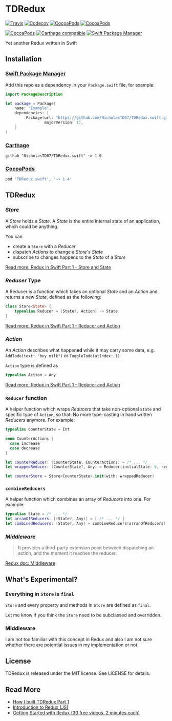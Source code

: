 # TDRedux

[![Travis](https://img.shields.io/travis/NicholasTD07/TDRedux.swift.svg?maxAge=2592000)](https://travis-ci.org/NicholasTD07/TDRedux.swift)
[![Codecov](https://img.shields.io/codecov/c/github/NicholasTD07/TDRedux.swift.svg?maxAge=2592000)](https://codecov.io/gh/NicholasTD07/TDRedux.swift)
[![CocoaPods](https://img.shields.io/cocoapods/p/TDRedux.swift.svg?maxAge=2592000)](http://cocoadocs.org/docsets/TDRedux.swift/)
[![CocoaPods](https://img.shields.io/cocoapods/l/TDRedux.swift.svg?maxAge=2592000)](./LICENSE)

[![CocoaPods](https://img.shields.io/cocoapods/v/TDRedux.swift.svg?maxAge=2592000)](http://cocoadocs.org/docsets/TDRedux.swift/)
[![Carthage compatible](https://img.shields.io/badge/Carthage-compatible-brightgreen.svg)](https://github.com/Carthage/Carthage)
[![Swift Package Manager](https://img.shields.io/badge/Swift%20Package%20Manager-compatible-brightgreen.svg)](https://swift.org/package-manager/#example-usage)

Yet another Redux written in Swift

## Installation

### [Swift Package Manager](https://swift.org/package-manager/)

Add this repo as a dependency in your `Package.swift` file, for example:

```swift
import PackageDescription

let package = Package(
    name: "Example",
    dependencies: [
        .Package(url: "https://github.com/NicholasTD07/TDRedux.swift.git",
                 majorVersion: 1),
    ]
)

```

### [Carthage](https://github.com/Carthage/Carthage)

```
github "NicholasTD07/TDRedux.swift" ~> 1.0
```

### [CocoaPods](https://cocoapods.org/)

```ruby
pod 'TDRedux.swift', '~> 1.4'
```

## TDRedux

### *Store*

A *Store* holds a *State*. A *State* is the entire internal state of an application, which could be anything.

You can

- create a `Store` with a *Reducer*
- dispatch *Actions* to change a *Store*'s *State*
- subscribe to changes happens to the *State* of a *Store*

[Read more: Redux in Swift Part 1 - Store and State](https://github.com/NicholasTD07/blog-posts/blob/master/swift/redux-in-swift-pt-1.md#store-and-its-state)


### *Reducer* Type

A Reducer is a function which takes an optional *State* and an *Action* and returns a new *State*, defined as the following:

```swift
class Store<State> {
    typealias Reducer = (State?, Action) -> State
}
```

[Read more: Redux in Swift Part 1 - Reducer and Action](https://github.com/NicholasTD07/blog-posts/blob/master/swift/redux-in-swift-pt-1.md#reducer-and-action)

### *Action*

An *Action* describes what happen**ed** while it may carry some data, e.g. `AddTodo(text: "buy milk")` or `ToggleTodo(atIndex: 1)`

`Action` type is defined as

```swift
typealias Action = Any
```

[Read more: Redux in Swift Part 1 - Reducer and Action](https://github.com/NicholasTD07/blog-posts/blob/master/swift/redux-in-swift-pt-1.md#reducer-and-action)

### `Reducer` function

A helper function which wraps *Reducers* that take non-optional `State` and specific type of `Action`, so that: No more type-casting in hand written *Reducers* anymore. For example:

```swift
typealias CounterState = Int

enum CounterActions {
  case increase
  case decrease
}

let counterReducer: (CounterState, CounterActions) = /* ... */
let wrappedReducer: (CounterState?, Any) = Reducer(initialState: 0, reducer: counterReducer)

let counterStore = Store<CounterState>.init(with: wrappedReducer)
```

### `combineReducers`

A helper function which combines an array of *Reducers* into one. For example:

```swift
typealias State = /* ... */
let arranOfReducers: [(State?, Any)] = [ /* ... */ ]
let combinedReducers: (State?, Any) = combineReducers(arranOfReducers)
```

### *Middleware*

> It provides a third-party extension point between dispatching an action, and the moment it reaches the reducer.

[Redux doc: Middleware](http://redux.js.org/docs/advanced/Middleware.html)


## What's Experimental?

### Everything in `Store` is `final`

`Store` and every property and methods in `Store` are defined as `final`.

Let me know if you think the `Store` need to be subclassed and overridden.

### Middleware

I am not too familiar with this concept in Redux and also I am not sure whether there are potential issues in my implementation or not.

## License

TDRedux is released under the MIT license. See LICENSE for details.

## Read More

- [How I built TDRedux Part 1](https://github.com/NicholasTD07/blog-posts/blob/master/swift/redux-in-swift-pt-1.md)
- [Introduction to Redux (JS)](http://redux.js.org)
- [Getting Started with Redux (30 free videos, 2 minutes each)](https://egghead.io/series/getting-started-with-redux)
